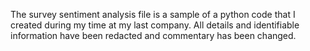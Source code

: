 The survey sentiment analysis file is a sample of a python code that I created during my time at my last company. All details and identifiable information have been redacted and commentary has been changed. 
